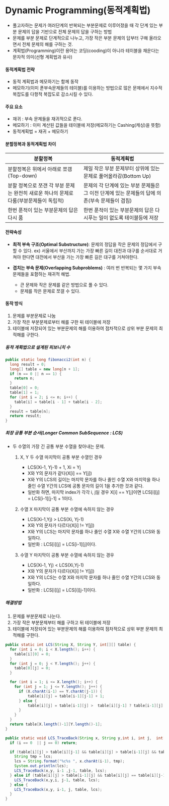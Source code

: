 Dynamic Programming(동적계획법)
===============================

-	풀고자하는 문제가 여러단계의 반복되는 부분문제로 이루어졌을 때 각 단계 있는 부분 문제의 답을 기반으로 전체 문제의 답을 구하는 방법
-	문제를 부분 문제로 단계적으로 나누고, 가장 작은 부분 문제의 답부터 구해 올라오면서 전체 문제의 해를 구하는 것.
-	계획법(Programming)이란 용어는 코딩(cooding)이 아니라 테이블을 채운다는 문자적 의미(선형 계획법과 유사)

#### 동적계획법 전략

-	동적 계획법과 메모하기는 함께 동작
-	메모하기(이미 푼부속문제들의 테이블)를 이용하는 방법으로 많은 문제에서 지수적 복잡도를 다항적 복잡도로 감소시킬 수 있다.

#### 주요 요소

-	재귀 : 부속 문제들을 재귀적으로 푼다.
-	메모하기 : 이미 계산된 값들을 테이블에 저장(메모하기는 Cashing(캐싱)을 뜻함)
-	동적계획법 = 재귀 + 메모하기

#### 분할정복과 동적계획법 차이

| 분할정복                                                                                | 동적계획법                                                                                     |
|-----------------------------------------------------------------------------------------|------------------------------------------------------------------------------------------------|
| 분할정복은 위에서 아래로 쪼갬(Top-down)                                                 | 제일 작은 부분 문제부터 상위에 있는 문제로 풀어올라감(Bottom Up)                               |
| 분할 정복으로 쪼갠 각 부분 문제는 완전히 새로운 하나의 문제로 다룸(부분문제들이 독립적) | 문제의 각 단계에 있는 부분 문제들은 그 이전 단계에 있는 문제들의 답에 의존(부속 문제들이 겹침) |
| 한번 푼적이 있는 부분문제의 답은 다시 품                                                | 한번 푼적이 있는 부분문제의 답은 다시푸는 일이 없도록 테이블등에 저장                          |

#### 전략속성

-	**최적 부속 구조(Optimal Substructure)**: 문제의 정답을 작은 문제의 정답에서 구할 수 있다. ex) 서울에서 부산까지 가는 가장 빠른 길이 대전과 대구를 순서대로 거쳐야 한다면 대전에서 부산을 가는 가장 빠른 길은 대구를 거쳐야한다.

-	**겹치는 부속 문제(Overlapping Subproblems)** : 여러 번 반복되는 몇 가지 부속문제들을 포함하는 재귀적 해법.

	-	큰 문제와 작은 문제를 같은 방법으로 풀 수 있다.
	-	문제를 작은 문제로 쪼갤 수 있다.

#### 동작 방식

1.	문제를 부분문제로 나눔
2.	가장 작은 부분문제로부터 해를 구한 뒤 테이블에 저장
3.	테이블에 저장되어 있는 부분문제의 해를 이용하여 점차적으로 상위 부분 문제의 최적해를 구한다.

##### 동적 계획법으로 설계된 피보니치 수

```java
public static long fibonacci2(int n) {
  long result = 0;
  long[] table = new long[n + 1];
  if (n == 0 || n == 1) {
    return n;
  }
  table[0] = 0;
  table[1] = 1;
  for (int i = 2; i <= n; i++) {
    table[i] = table[i - 1] + table[i - 2];
  }
  result = table[n];
  return result;
}
```

##### 최장 공통 부분 순서(Longer Common SubSequence : LCS)

-	두 수열의 가장 긴 공통 부분 수열을 찾아내는 문제.

	1.	X, Y 두 수열 마지막이 공통 부분 수열인 경우

		-	LCS(Xi-1, Yj-1) + 1, Xi = Yj
		-	X와 Y의 문자가 같다(X[i] == Y[j])
		-	X와 Y의 LCS의 길이는 마지막 문자를 하나 줄인 수열 X와 마지막을 하나 줄인 수열 Y간의 LCS에 공통 문자의 길이 1을 추가한 것과 같다.
		-	일반화 하면, 마지막 index가 각각 i, j일 경우 X[i] == Y[j]이면 LCS[i][j] = LCS[i-1][j-1] + 1이다.

	2.	수열 X 마지막이 공통 부분 수열에 속하지 않는 경우

		-	LCS(Xi-1,Yj) > LCS(Xi, Yj-1)
		-	X와 Y의 문자가 다르다(X[i] != Y[j])
		-	X와 Y의 LCS는 마지막 문자를 하나 줄인 수열 X와 수열 Y간의 LCS와 동일하다.
		-	일반화 : LCS[i][j] = LCS[i-1][j]이다.

	3.	수열 Y 마지막이 공통 부분 수열에 속하지 않는 경우

		-	LCS(Xi-1, Yj) < LCS(Xi,Yj-1)
		-	X와 Y의 문자가 다르다(X[i] != Y[j])
		-	X와 Y의 LCS는 수열 X와 마지막 문자를 하나 줄인 수열 Y간의 LCS와 동일하다.
		-	일반화 : LCS[i][j] = LCS[i][j-1]이다.

##### 해결방법

1.	문제를 부분문제로 나눈다.
2.	가장 작은 부분문제부터 해를 구하고 뒤 테이블에 저장
3.	테이블에 저장되어 있는 부분문제의 해를 이용하여 점차적으로 상위 부분 문제의 최적해를 구한다.

```java
public static int LCS(String X, String Y, int[][] table) {
  for (int i = 0; i < X.length(); i++) {
    table[i][0] = 0;
  }
  for (int j = 0; j < Y.length(); j++) {
    table[0][j] = 0;
  }

  for (int i = 1; i <= X.length(); i++) {
    for (int j = 1; j <= Y.length(); j++) {
      if (X.charAt(i-1) == Y.charAt(j-1)) {
          table[i][j] = table[i-1][j-1] + 1;
      } else {
          table[i][j] = table[i-1][j] >  table[i][j-1] ? table[i-1][j] : table[i][j-1];
      }
    }
  }
  return table[X.length()-1][Y.length()-1];
}
```

```java
public static void LCS_TraceBack(String x, String y,int i, int j,  int[][] table, String lcs) {
  if (i == 0  || j == 0) return;

  if (table[i][j] > table[i][j-1] && table[i][j] > table[i-1][j] && table[i][j] > table[i-1][j-1]) {
    String tmp = lcs;
    lcs = String.format("%c%s ", x.charAt(i-1), tmp);
    System.out.println(lcs);
    LCS_TraceBack(x,y, i-1 ,j-1, table, lcs);
  } else if (table[i][j] > table[i-1][j] && table[i][j] == table[i][j-1]) {
    LCS_TraceBack(x,y,i, j-1, table, lcs);
  } else {
    LCS_TraceBack(x,y, i-1, j, table, lcs);
  }
}
```
